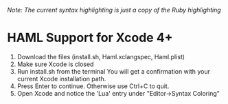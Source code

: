 *Note: The current syntax highlighting is just a copy of the Ruby highlighting*

# HAML Support for Xcode 4+ #
1. Download the files (install.sh, Haml.xclangspec, Haml.plist)
2. Make sure Xcode is closed
3. Run install.sh from the terminal
   You will get a confirmation with your current Xcode installation path.
4. Press Enter to continue. Otherwise use Ctrl+C to quit.
5. Open Xcode and notice the 'Lua' entry under "Editor->Syntax Coloring"
